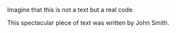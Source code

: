Imagine that this is not a text but a real code.

This spectacular piece of text was written by John Smith.
